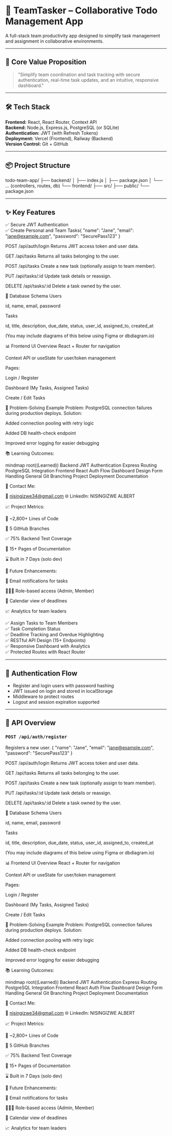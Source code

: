 # 🧠 TeamTasker – Collaborative Todo Management App

A full-stack team productivity app designed to simplify task management and assignment in collaborative environments.

---

## 🚀 Core Value Proposition

> "Simplify team coordination and task tracking with secure authentication, real-time task updates, and an intuitive, responsive dashboard."

---

## 🛠️ Tech Stack

**Frontend:** React, React Router, Context API  
**Backend:** Node.js, Express.js, PostgreSQL (or SQLite)  
**Authentication:** JWT (with Refresh Tokens)  
**Deployment:** Vercel (Frontend), Railway (Backend)  
**Version Control:** Git + GitHub

---

## 📦 Project Structure

todo-team-app/
├── backend/
│ ├── index.js
│ ├── package.json
│ └── ... (controllers, routes, db)
└── frontend/
├── src/
├── public/
└── package.json


---

## ✨ Key Features

✅ Secure JWT Authentication  
✅ Create Personal and Team Tasks{
  "name": "Jane",
  "email": "jane@example.com",
  "password": "SecurePass123"
}



POST /api/auth/login
Returns JWT access token and user data.

GET /api/tasks
Returns all tasks belonging to the user.

POST /api/tasks
Create a new task (optionally assign to team member).

PUT /api/tasks/:id
Update task details or reassign.

DELETE /api/tasks/:id
Delete a task owned by the user.

🧩 Database Schema
Users

id, name, email, password

Tasks

id, title, description, due_date, status, user_id, assigned_to, created_at

(You may include diagrams of this below using Figma or dbdiagram.io)

📊 Frontend UI Overview
React + Router for navigation

Context API or useState for user/token management

Pages:

Login / Register

Dashboard (My Tasks, Assigned Tasks)

Create / Edit Tasks

🧠 Problem-Solving Example
Problem: PostgreSQL connection failures during production deploys.
Solution:

Added connection pooling with retry logic

Added DB health-check endpoint

Improved error logging for easier debugging

📚 Learning Outcomes:

mindmap
  root((Learned))
    Backend
      JWT Authentication
      Express Routing
      PostgreSQL Integration
    Frontend
      React Auth Flow
      Dashboard Design
      Form Handling
    General
      Git Branching
      Project Deployment
      Documentation

💬 Contact Me:

📧 nisingizwe34@gmail.com
🌐 LinkedIn: NISINGIZWE ALBERT

📈 Project Metrics:

🧾 ~2,800+ Lines of Code

🌿 5 GitHub Branches

✅ 75% Backend Test Coverage

📘 15+ Pages of Documentation

⌛ Built in 7 Days (solo dev)

🧠 Future Enhancements:

🔔 Email notifications for tasks

🧑‍🤝‍🧑 Role-based access (Admin, Member)

📅 Calendar view of deadlines

📈 Analytics for team leaders

  
✅ Assign Tasks to Team Members  
✅ Task Completion Status  
✅ Deadline Tracking and Overdue Highlighting  
✅ RESTful API Design (15+ Endpoints)  
✅ Responsive Dashboard with Analytics  
✅ Protected Routes with React Router

---

## 🔐 Authentication Flow

- Register and login users with password hashing
- JWT issued on login and stored in localStorage
- Middleware to protect routes
- Logout and session expiration supported

---

## 🔄 API Overview

### `POST /api/auth/register`

Registers a new user.
{
  "name": "Jane",
  "email": "jane@example.com",
  "password": "SecurePass123"
}



POST /api/auth/login
Returns JWT access token and user data.

GET /api/tasks
Returns all tasks belonging to the user.

POST /api/tasks
Create a new task (optionally assign to team member).

PUT /api/tasks/:id
Update task details or reassign.

DELETE /api/tasks/:id
Delete a task owned by the user.

🧩 Database Schema
Users

id, name, email, password

Tasks

id, title, description, due_date, status, user_id, assigned_to, created_at

(You may include diagrams of this below using Figma or dbdiagram.io)

📊 Frontend UI Overview
React + Router for navigation

Context API or useState for user/token management

Pages:

Login / Register

Dashboard (My Tasks, Assigned Tasks)

Create / Edit Tasks

🧠 Problem-Solving Example
Problem: PostgreSQL connection failures during production deploys.
Solution:

Added connection pooling with retry logic

Added DB health-check endpoint

Improved error logging for easier debugging

📚 Learning Outcomes:

mindmap
  root((Learned))
    Backend
      JWT Authentication
      Express Routing
      PostgreSQL Integration
    Frontend
      React Auth Flow
      Dashboard Design
      Form Handling
    General
      Git Branching
      Project Deployment
      Documentation

💬 Contact Me:

📧 nisingizwe34@gmail.com
🌐 LinkedIn: NISINGIZWE ALBERT

📈 Project Metrics:

🧾 ~2,800+ Lines of Code

🌿 5 GitHub Branches

✅ 75% Backend Test Coverage

📘 15+ Pages of Documentation

⌛ Built in 7 Days (solo dev)

🧠 Future Enhancements:

🔔 Email notifications for tasks

🧑‍🤝‍🧑 Role-based access (Admin, Member)

📅 Calendar view of deadlines

📈 Analytics for team leaders

```json 
